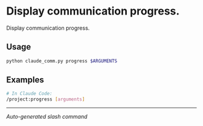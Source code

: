 # Display communication progress.

Display communication progress.

## Usage

```bash
python claude_comm.py progress $ARGUMENTS
```

## Examples

```bash
# In Claude Code:
/project:progress [arguments]
```

---
*Auto-generated slash command*
